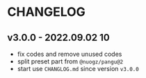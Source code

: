 # CHANGELOG

## v3.0.0 - 2022.09.02 10
* fix codes and remove unused codes
* split preset part from `@nuogz/pangu@2`
* start use `CHANGLOG.md` since version `v3.0.0`
